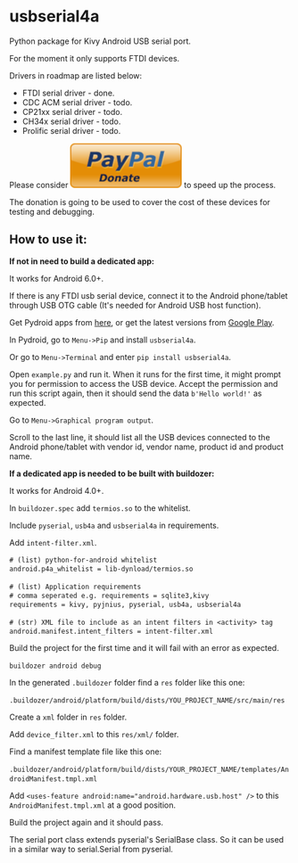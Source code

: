 # usbserial4a
Python package for Kivy Android USB serial port.

For the moment it only supports FTDI devices.

Drivers in roadmap are listed below:
* FTDI serial driver - done.
* CDC ACM serial driver - todo.
* CP21xx serial driver - todo.
* CH34x serial driver - todo.
* Prolific serial driver - todo.

Please consider [![Paypal Donate](https://github.com/jacklinquan/images/blob/master/paypal_donate_button_200x80.png)](https://www.paypal.me/jacklinquan) to speed up the process.

The donation is going to be used to cover the cost of these devices for testing and debugging.

## How to use it:
**If not in need to build a dedicated app:**

It works for Android 6.0+.

If there is any FTDI usb serial device, connect it to the Android phone/tablet through USB OTG cable (It's needed for Android USB host function). 

Get Pydroid apps from [here](https://github.com/jacklinquan/Pydroid_Apks), or get the latest versions from [Google Play](https://play.google.com/store/apps).

In Pydroid, go to `Menu->Pip` and install `usbserial4a`.

Or go to `Menu->Terminal` and enter `pip install usbserial4a`.

Open `example.py` and run it. When it runs for the first time, it might prompt you for permission to access the USB device. Accept the permission and run this script again, then it should send the data `b'Hello world!'` as expected.

Go to `Menu->Graphical program output`.

Scroll to the last line, it should list all the USB devices connected to the Android phone/tablet with vendor id, vendor name, product id and product name.

**If a dedicated app is needed to be built with buildozer:**

It works for Android 4.0+.

In `buildozer.spec` add `termios.so` to the whitelist.

Include `pyserial`, `usb4a` and `usbserial4a` in requirements.

Add `intent-filter.xml`.

```
# (list) python-for-android whitelist
android.p4a_whitelist = lib-dynload/termios.so

# (list) Application requirements
# comma seperated e.g. requirements = sqlite3,kivy
requirements = kivy, pyjnius, pyserial, usb4a, usbserial4a

# (str) XML file to include as an intent filters in <activity> tag
android.manifest.intent_filters = intent-filter.xml 
```

Build the project for the first time and it will fail with an error as expected.

`buildozer android debug`

In the generated  `.buildozer` folder find a `res` folder like this one:

`.buildozer/android/platform/build/dists/YOU_PROJECT_NAME/src/main/res`

Create a `xml` folder in `res` folder.

Add `device_filter.xml` to this `res/xml/` folder.

Find a manifest template file like this one:

`.buildozer/android/platform/build/dists/YOUR_PROJECT_NAME/templates/AndroidManifest.tmpl.xml`

Add  `<uses-feature android:name="android.hardware.usb.host" />`  to this `AndroidManifest.tmpl.xml` at a good position.

Build the project again and it should pass.

The serial port class extends pyserial's SerialBase class. So it can be used in a similar way to serial.Serial from pyserial.
